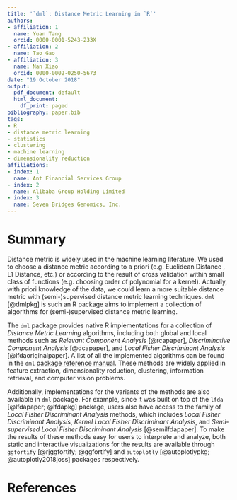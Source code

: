 ```yaml
---
title: '`dml`: Distance Metric Learning in `R`'
authors:
- affiliation: 1
  name: Yuan Tang
  orcid: 0000-0001-5243-233X
- affiliation: 2
  name: Tao Gao
- affiliation: 3
  name: Nan Xiao
  orcid: 0000-0002-0250-5673
date: "19 October 2018"
output:
  pdf_document: default
  html_document:
    df_print: paged
bibliography: paper.bib
tags:
- R
- distance metric learning
- statistics
- clustering
- machine learning
- dimensionality reduction
affiliations:
- index: 1
  name: Ant Financial Services Group
- index: 2
  name: Alibaba Group Holding Limited
- index: 3
  name: Seven Bridges Genomics, Inc.
---
```


# Summary

Distance metric is widely used in the machine learning literature. We used to choose a distance metric according to a priori (e.g. Euclidean Distance , L1 Distance, etc.) or according to the result of cross validation within small class of functions (e.g. choosing order of polynomial for a kernel). Actually, with priori knowledge of the data, we could learn a more suitable distance metric with (semi-)supervised distance metric learning techniques. `dml` [@dmlpkg] is such an R package aims to implement a collection of algorithms for (semi-)supervised distance metric learning.

The `dml` package provides native R implementations for a collection of *Distance Metric Learning* algorithms, including both global and local methods such as *Relevant Component Analysis* [@rcapaper], *Discriminative Component Analysis* [@dcapaper], and *Local Fisher Discriminant Analysis* [@lfdaoriginalpaper]. A list of all the implemented algorithms can be found in the `dml` [package reference manual](https://cran.r-project.org/web/packages/dml/dml.pdf). These methods are widely applied in feature extraction, dimensionality reduction, clustering, information retrieval, and computer vision problems.

Additionally, implementations for the variants of the methods are also available in `dml` package. For example, since it was built on top of the `lfda` [@lfdapaper; @lfdapkg] package, users also have access to the family of *Local Fisher Discriminant Analysis* methods, which includes *Local Fisher Discriminant Analysis*, *Kernel Local Fisher Discriminant Analysis*, and *Semi-supervised Local Fisher Discriminant Analysis* [@semilfdapaper]. To make the results of these methods easy for users to interprete and analyze, both static and interactive visualizations for the results are available through `ggfortify` [@rjggfortify; @ggfortify] and `autoplotly` [@autoplotlypkg; @autoplotly2018joss] packages respectively.

# References
